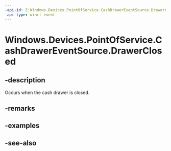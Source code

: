 ----api-id: E:Windows.Devices.PointOfService.CashDrawerEventSource.DrawerClosed
-api-type: winrt event
---<!-- Event syntaxpublic event Windows.Foundation.TypedEventHandler DrawerClosed<Windows.Devices.PointOfService.CashDrawerEventSource,  Windows.Devices.PointOfService.CashDrawerClosedEventArgs>--># Windows.Devices.PointOfService.CashDrawerEventSource.DrawerClosed## -descriptionOccurs when the cash drawer is closed.## -remarks## -examples## -see-also